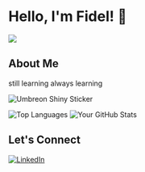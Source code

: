 # Hello, I'm Fidel! 👋
![](https://komarev.com/ghpvc/?username=aditakbars)
## About Me

still learning always learning

![Umbreon Shiny Sticker](https://tenor.com/view/umbreon-shiny-pokemon-gif-26941062)


![Top Languages](https://github-readme-stats.vercel.app/api/top-langs/?username=fidelhadrian&layout=compact&theme=radical) ![Your GitHub Stats](https://github-readme-stats.vercel.app/api?username=fidelhadrian&show_icons=true&hide=contribs,prs&theme=radical)


## Let's Connect

[![LinkedIn](https://img.shields.io/badge/-LinkedIn-blue?style=flat-square&logo=linkedin&logoColor=white)](https://www.linkedin.com/in/fhazzami)


